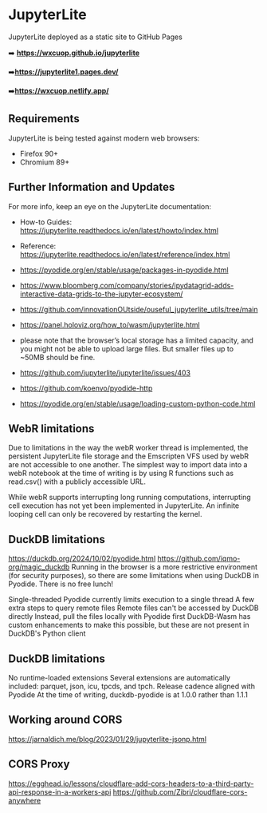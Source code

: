 # JupyterLite 

JupyterLite deployed as a static site to GitHub Pages

➡️ **https://wxcuop.github.io/jupyterlite**

➡️**https://jupyterlite1.pages.dev/**

➡️**https://wxcuop.netlify.app/**
## Requirements

JupyterLite is being tested against modern web browsers:

- Firefox 90+
- Chromium 89+

## Further Information and Updates

For more info, keep an eye on the JupyterLite documentation:

- How-to Guides: https://jupyterlite.readthedocs.io/en/latest/howto/index.html
- Reference: https://jupyterlite.readthedocs.io/en/latest/reference/index.html

- https://pyodide.org/en/stable/usage/packages-in-pyodide.html

- https://www.bloomberg.com/company/stories/ipydatagrid-adds-interactive-data-grids-to-the-jupyter-ecosystem/
- https://github.com/innovationOUtside/ouseful_jupyterlite_utils/tree/main

- https://panel.holoviz.org/how_to/wasm/jupyterlite.html
- please note that the browser’s local storage has a limited capacity, and you might not be able to upload large files. But smaller files up to ~50MB should be fine.

- https://github.com/jupyterlite/jupyterlite/issues/403
- https://github.com/koenvo/pyodide-http
- https://pyodide.org/en/stable/usage/loading-custom-python-code.html


## WebR limitations
Due to limitations in the way the webR worker thread is implemented, the persistent JupyterLite file storage and the Emscripten VFS used by webR are not accessible to one another. The simplest way to import data into a webR notebook at the time of writing is by using R functions such as read.csv() with a publicly accessible URL.

While webR supports interrupting long running computations, interrupting cell execution has not yet been implemented in JupyterLite. An infinite looping cell can only be recovered by restarting the kernel.

## DuckDB limitations
https://duckdb.org/2024/10/02/pyodide.html
https://github.com/iqmo-org/magic_duckdb
Running in the browser is a more restrictive environment (for security purposes), so there are some limitations when using DuckDB in Pyodide. There is no free lunch!

Single-threaded
Pyodide currently limits execution to a single thread
A few extra steps to query remote files
Remote files can't be accessed by DuckDB directly
Instead, pull the files locally with Pyodide first
DuckDB-Wasm has custom enhancements to make this possible, but these are not present in DuckDB's Python client


## DuckDB limitations
No runtime-loaded extensions
Several extensions are automatically included: parquet, json, icu, tpcds, and tpch.
Release cadence aligned with Pyodide
At the time of writing, duckdb-pyodide is at 1.0.0 rather than 1.1.1


## Working around CORS
https://jarnaldich.me/blog/2023/01/29/jupyterlite-jsonp.html

## CORS Proxy
https://egghead.io/lessons/cloudflare-add-cors-headers-to-a-third-party-api-response-in-a-workers-api
https://github.com/Zibri/cloudflare-cors-anywhere
